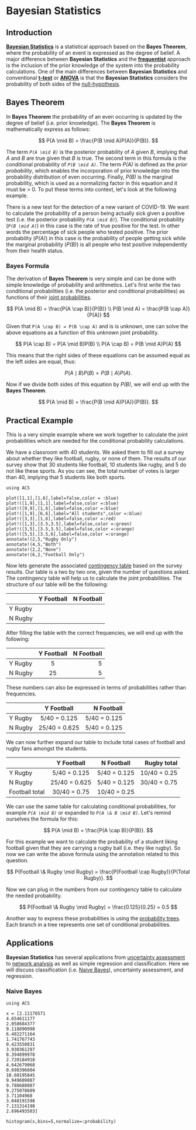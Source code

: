# Bayesian Statistics  

## Introduction

[**Bayesian Statistics**](https://en.wikipedia.org/wiki/Bayesian_statistics) is a statistical approach based on the **Bayes Theorem**, where the probability of an event is expressed as the degree of belief. A major difference between **Bayesian Statistics** and the [**frequentist**](https://en.wikipedia.org/wiki/Frequentist_probability) approach is the inclusion of the prior knowledge of the system into the probability calculations. One of the main differences between **Bayesian Statistics** and conventional [**t-test**](https://en.wikipedia.org/wiki/Student%27s_t-test) or [**ANOVA**](https://en.wikipedia.org/wiki/Analysis_of_variance) is that the **Bayesian Statistics** considers the probability of both sides of the [null-hypothesis](https://en.wikipedia.org/wiki/Null_hypothesis). 

## Bayes Theorem 

In **Bayes Theorem** the probability of an even occurring is updated by the degree of belief (i.e. prior knowledge). The **Bayes Theorem** is mathematically express as follows: 

```math 

P(A \mid B) = \frac{P(B \mid A)P(A)}{P(B)}.

```

The term *``P(A \mid B)``* is the posterior probability of *A* given *B*, implying that *A* and *B* are true given that *B* is true. The second term in this formula is the conditional probability of *``P(B \mid A)``*. The term *P(A)* is defined as the *prior probability*, which enables the incorporation of prior knowledge into the probability distribution of even occurring. Finally, *P(B)* is the marginal probability, which is used as a normalizing factor in this equation and it must be > 0. To put these terms into context, let's look at the following example. 

There is a new test for the detection of a new variant of COVID-19. We want to calculate the probability of a person being actually sick given a positive test (i.e. the posterior probability *``P(A \mid B)``*). The conditional probability (*``P(B \mid A)``*) in this case is the rate of true positive for the test. In other words the percentage of sick people who tested positive. The prior probability (*P(A)*) in this case is the probability of people getting sick while the marginal probability (*P(B)*) is all people who test positive independently from their health status.   

### Bayes Formula

The derivation of **Bayes Theorem** is very simple and can be done with simple knowledge of probability and arithmetics. Let's first write the two conditional probabilities (i.e. the posterior and conditional probabilities) as functions of their [joint probabilities](https://en.wikipedia.org/wiki/Joint_probability_distribution). 

```math 

P(A \mid B) = \frac{P(A \cap B)}{P(B)} \\
P(B \mid A) = \frac{P(B \cap A)}{P(A)}

```
Given that ``P(A \cap B) = P(B \cap A)`` and is is unknown, one can solve the above equations as a function of this unknown joint probability. 

```math 

P(A \cap B) = P(A \mid B)P(B) \\
P(A \cap B) = P(B \mid A)P(A)

```

This means that the right sides of these equations can be assumed equal as the left sides are equal, thus: 

```math 

P(A \mid B)P(B) = P(B \mid A)P(A).

```
Now if we divide both sides of this equation by *P(B)*, we will end up with the **Bayes Theorem**.

```math 

P(A \mid B) = \frac{P(B \mid A)P(A)}{P(B)}.

```

## Practical Example

This is a very simple example where we work together to calculate the joint probabilities which are needed for the conditional probability calculations. 

We have a classroom with 40 students. We asked them to fill out a survey about whether they like football, rugby, or none of them. The results of our survey show that 30 students like football, 10 students like rugby, and 5 do not like these sports. As you can see, the total number of votes is larger than 40, implying that 5 students like both sports.  

```@example bayes
using ACS

plot([1,1],[1,6],label=false,color = :blue)
plot!([1,9],[1,1],label=false,color =:blue)
plot!([9,9],[1,6],label=false,color =:blue)
plot!([1,9],[6,6],label="All students",color =:blue)
plot!([3,3],[1,6],label=false,color =:red)
plot!([1,3],[3.5,3.5],label=false,color =:green)
plot!([3,5],[3.5,3.5],label=false,color =:orange)
plot!([5,5],[3.5,6],label=false,color =:orange)
annotate!(2,5,"Rugby Only")
annotate!(4,5,"Both")
annotate!(2,2,"None")
annotate!(6,2,"Football Only")

```

Now lets generate the associated [contingency table](https://en.wikipedia.org/wiki/Contingency_table) based on the survey results. Our table is a two by two one, given the number of questions asked. The contingency table will help us to calculate the joint probabilities. The structure of our table will be the following:

|    | Y Football | N Football|
|:--- | :---: | ---: |
|Y Rugby |    |      |
|N Rugby |    |      |

After filling the table with the correct frequencies, we will end up with the following: 

|    | Y Football | N Football|
|:--- | :---: | ---: |
|Y Rugby |  5  |   5   |
|N Rugby |  25  |   5   |

These numbers can also be expressed in terms of probabilities rather than frequencies. 

|    | Y Football | N Football|
|:--- | :---: | ---: |
|Y Rugby |  5/40 = 0.125  |   5/40 = 0.125   |
|N Rugby |  25/40 = 0.625  |   5/40 = 0.125   |

We can now further expand our table to include total cases of football and rugby fans amongst the students. 

|    | Y Football | N Football| Rugby total|
|:--- | :---: | :---: | ---: |
|Y Rugby |  5/40 = 0.125  |   5/40 = 0.125   | 10/40 = 0.25 |
|N Rugby |  25/40 = 0.625  |   5/40 = 0.125   | 30/40 = 0.75 |
Football total | 30/40 = 0.75 | 10/40 = 0.25 | |


We can use the same table for calculating conditional probabilities, for example *``P(A \mid B)``* or expanded to *``P(A \& B \mid B)``*. Let's remind ourselves the formula for this: 

```math 

P(A \mid B) = \frac{P(A \cap B)}{P(B)}.

```
For this example we want to calculate the probability of a student liking football given that they are carrying a rugby ball (i.e. they like rugby). So now we can write the above formula using the annotation related to this question. 

```math 

P(Football \& Rugby \mid Rugby) = \frac{P(Football \cap Rugby)}{P(Total Rugby)}.

```

Now we can plug in the numbers from our contingency table to calculate the needed probability. 

```math 

P(Football \& Rugby \mid Rugby) = \frac{0.125}{0.25} = 0.5

```

Another way to express these probabilities is using the [probability trees](https://www.mathsisfun.com/data/probability-tree-diagrams.html). Each branch in a tree represents one set of conditional probabilities.   


## Applications

**Bayesian Statistics** has several applications from [uncertainty assessment](https://en.wikipedia.org/wiki/Monte_Carlo_method) to [network analysis](https://en.wikipedia.org/wiki/Bayesian_network) as well as simple regression and classification. Here we will discuss  classification (i.e. [Naive Bayes](https://en.wikipedia.org/wiki/Naive_Bayes_classifier)), uncertainty assessment, and regression. 

### Naive Bayes

```@example bayes
using ACS 

x = [2.11170571
4.654611177
2.058684377
9.118890998
6.482271164
1.741767743
0.423550831
3.930361297
8.394899978
2.720184918
4.642679068
0.698396604
10.60195845
9.949609087
9.788688087
9.275078609
3.71104968
3.048191598
7.131314198
2.696493503]

histogram(x,bins=5,normalize=:probability)

```
